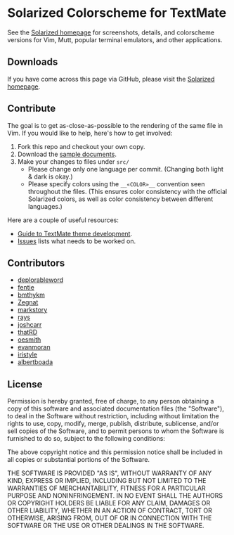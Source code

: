 Solarized Colorscheme for TextMate
==================================

See the [Solarized homepage] for screenshots, details, and 
colorscheme versions for Vim, Mutt, popular terminal emulators, 
and other applications.


Downloads
---------

If you have come across this page via GitHub, 
please visit the [Solarized homepage].

[Solarized homepage]:   http://ethanschoonover.com/solarized
[Solarized repository]: https://github.com/altercation/solarized


Contribute
----------
The goal is to get as-close-as-possible to the rendering of the same file in Vim. 
If you would like to help, here's how to get involved:

1. Fork this repo and checkout your own copy.
2. Download the [sample documents](https://github.com/altercation/solarized/tree/master/utils/tests). 
3. Make your changes to files under `src/`
   - Please change only one language per commit. (Changing both light & dark is okay.)
   - Please specify colors using the `__«COLOR»__` convention seen throughout the files.
     (This ensures color consistency with the official Solarized colors, as well as 
     color consistency between different languages.)

Here are a couple of useful resources:

* [Guide to TextMate theme development](http://manual.macromates.com/en/themes).
* [Issues](https://github.com/deplorableword/textmate-solarized/issues) lists what needs to be worked on.


Contributors
------------
* [deplorableword](https://github.com/deplorableword)
* [fentie](https://github.com/fentie)
* [bmthykm](https://github.com/bmthykm)
* [Zegnat](https://github.com/zegnat) 
* [markstory](https://github.com/markstory)
* [rays](https://github.com/rays)
* [joshcarr](https://github.com/joshcarr)
* [thatRD](https://github.com/thatRD)
* [oesmith](https://github.com/oesmith)
* [evanmoran](https://github.com/evanmoran)
* [iristyle](https://github.com/iristyle)
* [albertboada](https://github.com/albertboada)


License
-------

Permission is hereby granted, free of charge, to any person obtaining a copy
of this software and associated documentation files (the "Software"), to deal
in the Software without restriction, including without limitation the rights
to use, copy, modify, merge, publish, distribute, sublicense, and/or sell
copies of the Software, and to permit persons to whom the Software is
furnished to do so, subject to the following conditions:

The above copyright notice and this permission notice shall be included in
all copies or substantial portions of the Software.

THE SOFTWARE IS PROVIDED "AS IS", WITHOUT WARRANTY OF ANY KIND, EXPRESS OR
IMPLIED, INCLUDING BUT NOT LIMITED TO THE WARRANTIES OF MERCHANTABILITY,
FITNESS FOR A PARTICULAR PURPOSE AND NONINFRINGEMENT. IN NO EVENT SHALL THE
AUTHORS OR COPYRIGHT HOLDERS BE LIABLE FOR ANY CLAIM, DAMAGES OR OTHER
LIABILITY, WHETHER IN AN ACTION OF CONTRACT, TORT OR OTHERWISE, ARISING FROM,
OUT OF OR IN CONNECTION WITH THE SOFTWARE OR THE USE OR OTHER DEALINGS IN
THE SOFTWARE.
